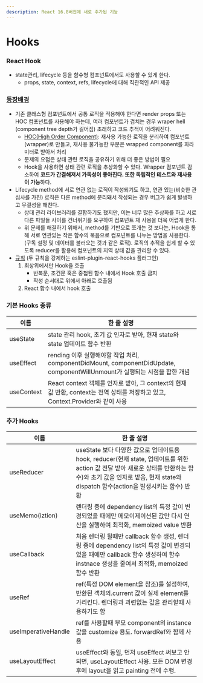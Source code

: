 ```yaml
---
description: React 16.8버전에 새로 추가된 기능
---
```


# Hooks

### React Hook

* state관리, lifecycle 등을 함수형 컴포넌트에서도 사용할 수 있게 한다.
  * props, state, context, refs, lifecycle에 대해 직관적인 API 제공

### [등장배경](https://ko.reactjs.org/docs/hooks-intro.html)

* 기존 클래스형 컴포넌트에서 공통 로직을 적용해야 한다면 render props 또는 HOC 컴포넌트를 사용해야 하는데, 여러 컴포넌트가 겹치는 경우 wraper hell (component tree depth가 길어짐) 초래하고 코드 추적이 어려워진다.
  * [HOC(High Order Component)](https://ko.reactjs.org/docs/higher-order-components.html): 재사용 가능한 로직을 분리하여 컴포넌트(wrapper)로 만들고, 재사용 불가능한 부분은 wrapped component를 파라미터로 받아서 처리
  * 문제의 요점은 상태 관련 로직을 공유하기 위해 더 좋은 방법이 필요
  * Hook을 사용하면 상태 관련 로직을 추상화할 수 있다. Wrapper 컴포넌트 감소하여 **코드가 간결해져서 가독성이 좋아진다. 또한 독립적인 테스트와 재사용이 가능**하다.
* Lifecycle method에 서로 연관 없는 로직이 작성되기도 하고, 연관 있는(비슷한 관심사를 가진) 로직은 다른 method에 분리돼서 작성되는 경우 버그가 쉽게 발생하고 무결성을 해친다.
  * 상태 관리 라이브러리를 결합하기도 했지만, 이는 너무 많은 추상화를 하고 서로 다른 파일들 사이를 건너뛰기를 요구하여 컴포넌트 재 사용을 더욱 어렵게 한다.
  * 위 문제를 해결하기 위해서, method를 기반으로 쪼개는 것 보다는, Hook을 통해 서로 연관있는 작은 함수의 묶음으로 컴포넌트를 나누는 방법을 사용한다. (구독 설정 및 데이터를 불러오는 것과 같은 로직). 로직의 추적을 쉽게 할 수 있도록 reducer를 활용해 컴포넌트의 지역 상태 값을 관리할 수 있다.
* [규칙](https://ko.reactjs.org/docs/hooks-rules.html) (두 규칙을 강제하는 eslint-plugin-react-hooks 플러그인)
  1. 최상위에서만 Hook을 호출
     * 반복문, 조건문 혹은 중첩된 함수 내에서 Hook 호출 금지
     * 작성 순서대로 위에서 아래로 호출됨
  2. React 함수 내에서 hook 호출

### 기본 Hooks 종류

| 이름         | 한 줄 설명                                                                |
| ---------- | --------------------------------------------------------------------- |
| useState   | state 관리 hook, 초기 값 인자로 받아, 현재 state와 state 업데이트 함수 반환          |
| useEffect  | rending 이후 실행해야할 작업 처리, componentDidMount, componentDidUpdate, componentWillUnmount가 실행되는 시점을 합한 개념 |
| useContext | React context 객체를 인자로 받아, 그 context의 현재 값 반환, context는 전역 상태를 저장하고 있고, Context.Provider와 같이 사용 |

### 추가 Hooks


| 이름         | 한 줄 설명                                                                |
| ---------- | --------------------------------------------------------------------- |
| useReducer | useState 보다 다양한 값으로 업데이트용 hook, reducer(현재 state, 업데이트를 위한 action 값 전달 받아 새로운 상태를 반환하는 함수)와 초기 값을 인자로 받음, 현재 state와 dispatch 함수(action을 발생시키는 함수) 반환 |
| useMemo(iztion) | 렌더링 중에 dependency list의 특정 값이 변경되었을 때에만 메모이제이션된 값만 다시 연산을 실행하여 최적화, memoized value 반환 |
| useCallback | 처음 렌더링 될때만 callback 함수 생성, 렌더링 중에 dependency list의 특정 값이 변경되었을 때에만 callback 함수 생성하여 함수 instnace 생성을 줄여서 최적화, memoized 함수 반환|
| useRef | ref(특정 DOM element을 참조)를 설정하여, 반환된 객체의.current 값이 실제 element를 가리킨다. 렌더링과 과련없는 값을 관리할때 사용하기도 함 |
| useImperativeHandle | ref를 사용할때 부모 component의 instance 값을 customize 용도. forwardRef와 함께 사용 |
| useLayoutEffect | useEffect와 동일, 먼저 useEffect 써보고 안 되면, useLayoutEffect 사용. 모든 DOM 변경 후에 layout을 읽고 painting 전에 수행. |


